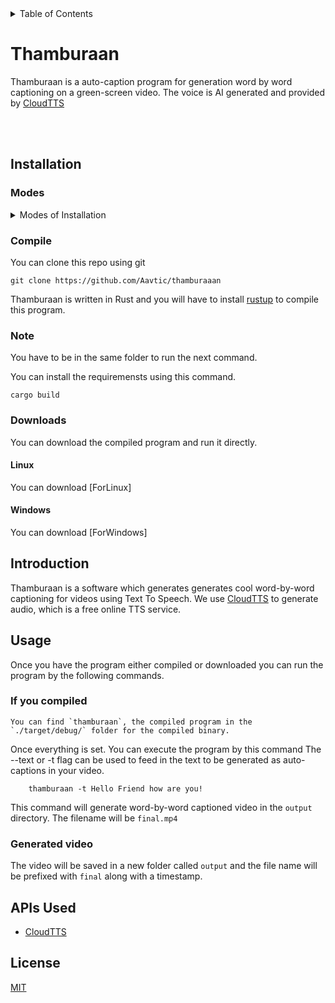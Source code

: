 <details>
<summary>Table of Contents</summary>

- [Thamburaan](#Thamburaan)
- [Installation](#installation)
    
    -[Modes](#modes)
    -[Compile](#compile)
    -[Note](#note)
    -[Download](#downloads)
        -[Linux](#linux)
        -[windows](#windows)

- [Introduction](#introduction)
- [Usage](#usage)
  - [if you compile](#if-you-compiled)
  - [generated video](#generated-video)
- [APIs Used](#apis-used)
- [Licesnse](#license)

</details>

<!-- <img align="left" src="https://github.com/Aavtic/ena/releases/download/tags/ena-logo.png" alt="drawing" width="200"/> -->

# Thamburaan

Thamburaan is a auto-caption program for generation word by word captioning on a green-screen video. The voice is AI generated and provided by [CloudTTS]
&nbsp;

<br>
</br>

## Installation


### Modes
<details>
<summary>Modes of Installation</summary>
    
- [Manually Compiling](#Compile)
- [Downloading-executable](#Downloads)

</details>

### Compile
You can clone this repo using git 
```shell
git clone https://github.com/Aavtic/thamburaaan
```
Thamburaan is written in Rust and you will have to install [rustup] to compile this program.

### Note 
You have to be in the same folder to run the next command.

You can install the requiremensts using this command.
```shell
cargo build
```
### Downloads
You can download the compiled program and run it directly.

#### Linux
You can download [ForLinux]

#### Windows
You can download [ForWindows]

## Introduction

Thamburaan is a software which generates generates cool word-by-word captioning for videos using Text To Speech. We use [CloudTTS] to generate audio, which is a free online TTS service.

## Usage

Once you have the program either compiled or downloaded you can run the program by the following commands.

### If you compiled 
    You can find `thamburaan`, the compiled program in the `./target/debug/` folder for the compiled binary.

Once everything is set. You can execute the program by this command
The --text or -t flag can be used to feed in the text to be generated as auto-captions in your video.
```shell
    thamburaan -t Hello Friend how are you!
```
This command will generate word-by-word captioned video in the `output` directory. The filename will be `final.mp4`

### Generated video
The video will be saved in a new folder called `output` and the file name will be prefixed with `final` along with a timestamp.


## APIs Used
- [CloudTTS]


## License

[MIT](./LICENSE)


[rustup]: https://www.rust-lang.org/tools/install
[Git Download]: https://git-scm.com/downloads
[CloudTTS]: https://cloudtts.com/about.html 

